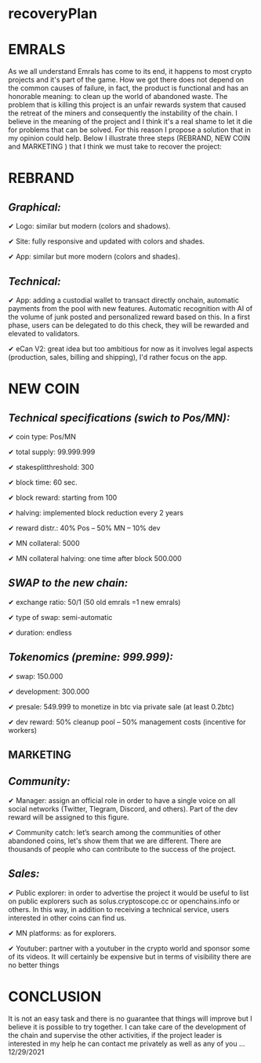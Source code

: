 # recoveryPlan

# EMRALS

As we all understand Emrals has come to its end, it happens to most crypto projects and it's part of
the game. How we got there does not depend on the common causes of failure, in fact, the product
is functional and has an honorable meaning: to clean up the world of abandoned waste.
The problem that is killing this project is an unfair rewards system that caused the retreat of the
miners and consequently the instability of the chain. I believe in the meaning of the project and I
think it's a real shame to let it die for problems that can be solved. For this reason I propose a
solution that in my opinion could help.
Below I illustrate three steps (REBRAND, NEW COIN and MARKETING ) that I think we must
take to recover the project:

# REBRAND

## *Graphical:*

  ✔ Logo: similar but modern (colors and shadows).

  ✔ Site: fully responsive and updated with colors and shades.

  ✔ App: similar but more modern (colors and shades).


## *Technical:*

  ✔ App: adding a custodial wallet to transact directly onchain, automatic payments from the
  pool with new features.
  Automatic recognition with AI of the volume of junk posted and personalized reward based
  on this. In a first phase, users can be delegated to do this check, they will be rewarded and
  elevated to validators.

  ✔ eCan V2: great idea but too ambitious for now as it involves legal aspects (production,
  sales, billing and shipping), I'd rather focus on the app.


# NEW COIN

## *Technical specifications (swich to Pos/MN):*

  ✔ coin type: Pos/MN

  ✔ total supply: 99.999.999

  ✔ stakesplitthreshold: 300

  ✔ block time: 60 sec.

  ✔ block reward: starting from 100

  ✔ halving: implemented block reduction every 2 years

  ✔ reward distr.: 40% Pos – 50% MN – 10% dev

  ✔ MN collateral: 5000

  ✔ MN collateral halving: one time after block 500.000
  
## *SWAP to the new chain:*

  ✔ exchange ratio: 50/1 (50 old emrals =1 new emrals)

  ✔ type of swap: semi-automatic

  ✔ duration: endless

## *Tokenomics (premine: 999.999):*

  ✔ swap: 150.000

  ✔ development: 300.000

  ✔ presale: 549.999 to monetize in btc via private sale (at least 0.2btc)

  ✔ dev reward: 50% cleanup pool – 50% management costs (incentive for workers)


## MARKETING

## *Community:*

  ✔ Manager: assign an official role in order to have a single voice on all social networks
  (Twitter, Tlegram, Discord, and others). Part of the dev reward will be assigned to this
  figure.

  ✔ Community catch: let’s search among the communities of other abandoned coins, let's show
  them that we are different. There are thousands of people who can contribute to the success
  of the project.

## *Sales:*

  ✔ Public explorer: in order to advertise the project it would be useful to list on public
  explorers such as solus.cryptoscope.cc or openchains.info or others. In this way, in addition
  to receiving a technical service, users interested in other coins can find us.

  ✔ MN platforms: as for explorers.

  ✔ Youtuber: partner with a youtuber in the crypto world and sponsor some of its videos. It
  will certainly be expensive but in terms of visibility there are no better things


# CONCLUSION

It is not an easy task and there is no guarantee that things will improve but I believe it is possible
to try together. I can take care of the development of the chain and supervise the other activities, if
the project leader is interested in my help he can contact me privately as well as any of you ...
12/29/2021
